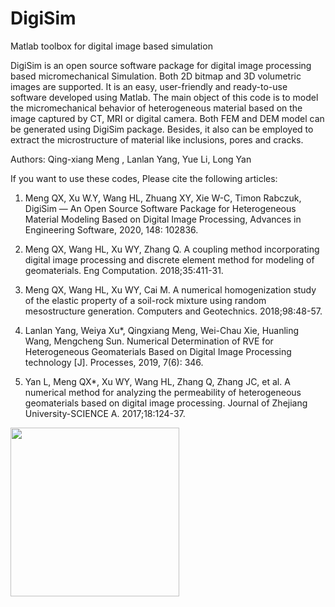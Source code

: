 # DigiSim
Matlab toolbox for digital image based simulation 

DigiSim is an open source software package for digital image processing based micromechanical Simulation. Both 2D bitmap and 3D volumetric images are supported. It is an easy, user-friendly and ready-to-use software developed using Matlab. The main object of this code is to model the micromechanical behavior of heterogeneous material based on the image captured by CT, MRI or digital camera. Both FEM and DEM model can be generated using DigiSim package. Besides, it also can be employed to extract the microstructure of material like inclusions, pores and cracks. 

Authors: Qing-xiang Meng , Lanlan Yang, Yue Li,  Long Yan

If you want to use these codes, Please cite the following articles:

1. Meng QX, Xu W.Y, Wang HL, Zhuang XY, Xie W-C, Timon Rabczuk, DigiSim — An Open Source Software Package for Heterogeneous Material Modeling Based on Digital Image Processing, Advances in Engineering Software, 2020, 148: 102836.

2. Meng QX, Wang HL, Xu WY, Zhang Q. A coupling method incorporating digital image processing and discrete element method for modeling of geomaterials. Eng Computation. 2018;35:411-31.

3. Meng QX, Wang HL, Xu WY, Cai M. A numerical homogenization study of the elastic property of a soil-rock mixture using random mesostructure generation. Computers and Geotechnics. 2018;98:48-57.

4. Lanlan Yang, Weiya Xu*, Qingxiang Meng, Wei-Chau Xie, Huanling Wang, Mengcheng Sun. Numerical Determination of RVE for Heterogeneous Geomaterials Based on Digital Image Processing technology [J]. Processes, 2019, 7(6): 346.

5. Yan L, Meng QX*, Xu WY, Wang HL, Zhang Q, Zhang JC, et al. A numerical method for analyzing the permeability of heterogeneous geomaterials based on digital image processing. Journal of Zhejiang University-SCIENCE A. 2017;18:124-37.


<a href="https://github.com/taichi-dev/taichi/blob/master/examples/fractal.py#L1-L2"> <img src="https://github.com/taichi-dev/public_files/raw/master/taichi/fractal_code.png" height="270px"></a>
